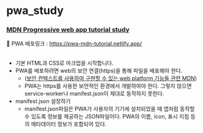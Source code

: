 # pwa_study
### [MDN Progressive web app tutorial study](https://developer.mozilla.org/en-US/docs/Web/Progressive_web_apps) 
📲 PWA 배포링크 : https://pwa-mdn-tutorial.netlify.app/<br>
<br>
- 기본 HTML과 CSS로 마크업을 시작합니다.
- PWA를 배포하려면 web의 보안 연결(https)을 통해 파일을 배포해야 한다. <br>
  - ([보안 컨텍스트를 사용하여 구현할 수 있는 web platform 기능들 관련 MDN](https://developer.mozilla.org/en-US/docs/Web/Security/Secure_Contexts/features_restricted_to_secure_contexts))<br>
  - PWA는 https를 사용한 보안적인 환경에서 개발하여야 한다. 그렇지 않으면 service-worker나 manifest.json이 제대로 동작하지 못한다.
- manifest.json 설정하기
  - manifest.json파일은 PWA가 사용자의 기기에 설치되었을 때 앱처럼 동작할 수 있도록 정보를 제공하는 JSON파일이다. PWA의 이름, icon, 표시 지침 등의 메타데이터 정보가 포함되어 있다. 
